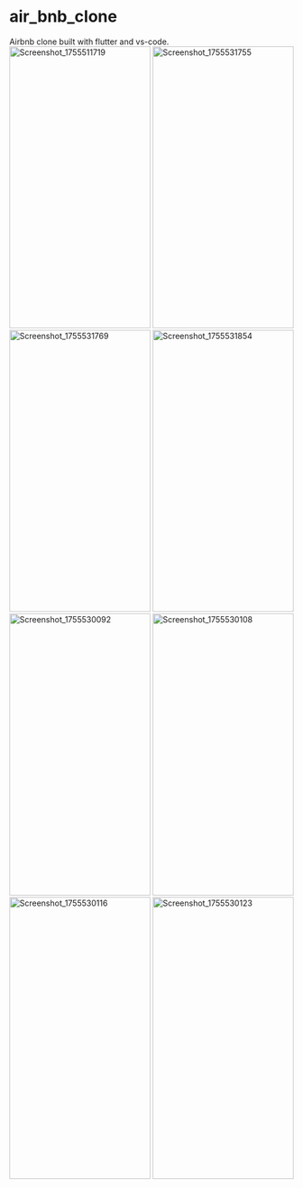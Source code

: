 # air_bnb_clone
Airbnb clone built with flutter and vs-code.
<img width="250" height="500" alt="Screenshot_1755511719" src="https://github.com/user-attachments/assets/eb102d23-1ca1-4ceb-aec5-c32115c5384d" />
<img width="250" height="500" alt="Screenshot_1755531755" src="https://github.com/user-attachments/assets/8bff6b9c-670e-4865-8283-7ba1f568cfa7" />
<img width="250" height="500" alt="Screenshot_1755531769" src="https://github.com/user-attachments/assets/3c3f1f69-5fdf-4150-8eef-c09284decc7f" />
<img width="250" height="500" alt="Screenshot_1755531854" src="https://github.com/user-attachments/assets/7645f5c9-483d-47f5-8d4a-9d1285d2bf15" />
<img width="250" height="500" alt="Screenshot_1755530092" src="https://github.com/user-attachments/assets/27be9696-7137-4dfa-a155-a0ce5ab27398" />
<img width="250" height="500" alt="Screenshot_1755530108" src="https://github.com/user-attachments/assets/09b298ee-1a20-42eb-9f3e-af4a4e8ae8b0" />
<img width="250" height="500" alt="Screenshot_1755530116" src="https://github.com/user-attachments/assets/19c3bec8-d00b-42fc-9f45-b30d06587264" />
<img width="250" height="500" alt="Screenshot_1755530123" src="https://github.com/user-attachments/assets/dde9ce62-c024-4549-85cc-df631f418b47" />
